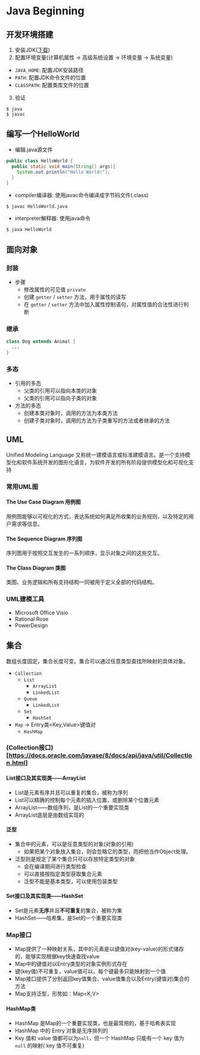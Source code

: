 # Java Beginning

## 开发环境搭建
1. 安装JDK([下载](http://www.oracle.com/technetwork/java/javase/downloads/index.html))
2. 配置环境变量(计算机属性 -> 高级系统设置 -> 环境变量 -> 系统变量)
  * `JAVA_HOME`: 配置JDK安装路径
  * `PATH`: 配置JDK命令文件的位置
  * `CLASSPATH`: 配置类库文件的位置
3. 验证
```shell
$ java
$ javac
```

## 编写一个HelloWorld
* 编辑.java源文件
```java HelloWorld.java
public class HelloWorld {
  public static void main(String[] args){
    System.out.println("Hello World!");
  }
}
```
* compiler编译器: 使用javac命令编译成字节码文件(.class)
```shell
$ javac HelloWorld.java
```
* interpreter解释器: 使用java命令
```shell
$ java HelloWorld
```

## 面向对象
### 封装
* 步骤
  * 修改属性的可见值 `private`
  * 创建 `getter` / `setter` 方法，用于属性的读写
  * 在 `getter` / `setter` 方法中加入属性控制语句，对属性值的合法性进行判断
### 继承
```java
class Dog extends Animal {
  ...
}
```

### 多态
* 引用的多态
  * 父类的引用可以指向本类的对象
  * 父类的引用可以指向子类的对象
* 方法的多态
  * 创建本类对象时，调用的方法为本类方法
  * 创建子类对象时，调用的方法为子类重写的方法或者继承的方法

## UML
Unified Modeling Language 又称统一建模语言或标准建模语言。是一个支持模型化和软件系统开发的图形化语言，为软件开发的所有阶段提供模型化和可视化支持

### 常用UML图
#### The Use Case Diagram 用例图
用例图能够以可视化的方式，表达系统如何满足所收集的业务规则，以及特定的用户需求等信息。

#### The Sequence Diagram 序列图
序列图用于按照交互发生的一系列顺序，显示对象之间的这些交互。


#### The Class Diagram 类图
类图、业务逻辑和所有支持结构一同被用于定义全部的代码结构。

### UML建模工具
* Microsoft Office Visio
* Rational Rose
* PowerDesign

## 集合
数组长度固定，集合长度可变。集合可以通过任意类型查找所映射的具体对象。

* `Collection`
  * `List`
    * `ArrayList`
    * `LinkedList`
  * `Queue`
    * `LinkedList`
  * `Set`
    * `HashSet`
* `Map` -> Entry类<Key,Value>键值对
  * `HashMap`

### (Collection接口)[https://docs.oracle.com/javase/8/docs/api/java/util/Collection.html]

#### List接口及其实现类——ArrayList
* List是元素有序并且可以重复的集合，被称为序列
* List可以精确的控制每个元素的插入位置，或删除某个位置元素
* ArrayList——数组序列，是List的一个重要实现类
* ArrayList底层是由数组实现的

#### 泛型
* 集合中的元素，可以是任意类型的对象(对象的引用)
  * 如果把某个对象放入集合，则会忽略它的类型，而把他当作Object处理。
* 泛型则是规定了某个集合只可以存放特定类型的对象
  * 会在编译期间进行类型检查
  * 可以直接按指定类型获取集合元素
  * 泛型不能是基本类型，可以使用包装类型

#### Set接口及其实现类——HashSet
* Set是元素**无序**并且**不可重复**的集合，被称为集
* HashSet——哈希集，是Set的一个重要实现类

### Map接口
* Map提供了一种映射关系，其中的元素是以键值对(key-value)的形式储存的，能够实现根据key快速查找value
* Map中的键值对以Entry类型的对象实例形式存在
* 键(key值)不可重复，value值可以，每个键最多只能映射到一个值
* Map接口提供了分别返回key值集合、value值集合以及Entry(键值对)集合的方法
* Map支持泛型，形势如：Map\<K,V\>

#### HashMap类
* HashMap 是Map的一个重要实现类，也是最常用的，基于哈希表实现
* HashMap 中的 Entry 对象是无序排列的
* Key 值和 value 值都可以为`null`，但一个 HashMap 只能有一个 key 值为 `null` 的映射( key 值不可重复)

